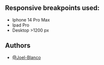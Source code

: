 ## Responsive breakpoints used:

- Iphone 14 Pro Max
- Ipad Pro
- Desktop >1200 px


## Authors

- [@Joel-Blanco](https://www.github.com/Joel-Blanco)
